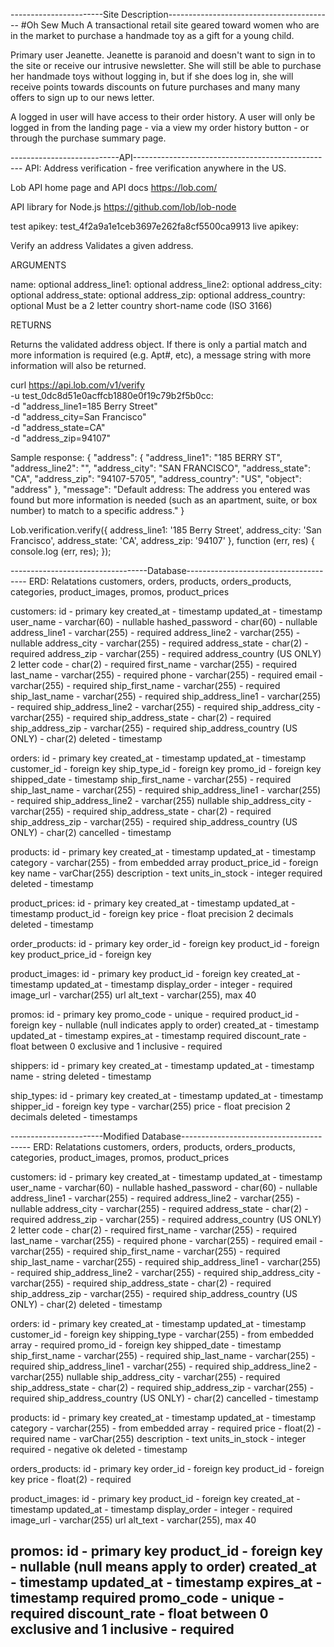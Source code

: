 -----------------------Site Description-----------------------------------------
#Oh Sew Much
A transactional retail site geared toward women who are in the market to purchase a handmade toy as a gift for a young child.

Primary user Jeanette. Jeanette is paranoid and doesn't want to sign in to the site or receive our intrusive newsletter. She will still be able to purchase her handmade toys without logging in, but if she does log in, she will receive points towards discounts on future purchases and many many offers to sign up to our news letter.

A logged in user will have access to their order history. A user will only be logged in from the landing page - via a view my order history button - or through the purchase summary page.

---------------------------API--------------------------------------------------
API: Address verification - free verification anywhere in the US.

Lob API home page and API docs
https://lob.com/

API library for Node.js
https://github.com/lob/lob-node

test apikey: test_4f2a9a1e1ceb3697e262fa8cf5500ca9913
live apikey:

Verify an address
Validates a given address.

ARGUMENTS

name:
optional
address_line1:
optional
address_line2:
optional
address_city:
optional
address_state:
optional
address_zip:
optional
address_country:
optional
Must be a 2 letter country short-name code (ISO 3166)

RETURNS

Returns the validated address object. If there is only a partial match and more information is required (e.g. Apt#, etc), a message string with more information will also be returned.

curl https://api.lob.com/v1/verify \
  -u test_0dc8d51e0acffcb1880e0f19c79b2f5b0cc: \
  -d "address_line1=185 Berry Street" \
  -d "address_city=San Francisco" \
  -d "address_state=CA" \
  -d "address_zip=94107"

Sample response:
{
    "address": {
        "address_line1": "185 BERRY ST",
        "address_line2": "",
        "address_city": "SAN FRANCISCO",
        "address_state": "CA",
        "address_zip": "94107-5705",
        "address_country": "US",
        "object": "address"
    },
    "message": "Default address: The address you entered was found but more information is needed (such as an apartment, suite, or box number) to match to a specific address."
}

  Lob.verification.verify({
    address_line1: '185 Berry Street',
    address_city: 'San Francisco',
    address_state: 'CA',
    address_zip: '94107'
  }, function (err, res) {
    console.log (err, res);
  });

----------------------------------Database--------------------------------------
ERD: Relatations
customers, orders, products, orders_products, categories, product_images, promos, product_prices

customers:
id - primary key
created_at - timestamp
updated_at - timestamp
user_name - varchar(60) - nullable
hashed_password - char(60) - nullable
address_line1 - varchar(255) - required
address_line2 - varchar(255) - nullable
address_city - varchar(255) - required
address_state - char(2) - required
address_zip - varchar(255) - required
address_country (US ONLY) 2 letter code - char(2) - required
first_name - varchar(255) - required
last_name - varchar(255) - required
phone - varchar(255) - required
email - varchar(255) - required
ship_first_name - varchar(255) - required
ship_last_name - varchar(255) - required
ship_address_line1 - varchar(255) - required
ship_address_line2 - varchar(255) - required
ship_address_city - varchar(255) - required
ship_address_state - char(2) - required
ship_address_zip - varchar(255) - required
ship_address_country (US ONLY) - char(2)
deleted - timestamp

orders:
id - primary key
created_at - timestamp
updated_at - timestamp
customer_id - foreign key
ship_type_id - foreign key
promo_id - foreign key
shipped_date - timestamp
ship_first_name - varchar(255) - required
ship_last_name - varchar(255) - required
ship_address_line1 - varchar(255) - required
ship_address_line2 - varchar(255) nullable
ship_address_city - varchar(255) - required
ship_address_state - char(2) - required
ship_address_zip - varchar(255) - required
ship_address_country (US ONLY) - char(2)
cancelled - timestamp

products:
id - primary key
created_at - timestamp
updated_at - timestamp
category - varchar(255) - from embedded array
product_price_id - foreign key
name - varChar(255)
description - text
units_in_stock - integer required
deleted - timestamp

product_prices:
id - primary key
created_at - timestamp
updated_at - timestamp
product_id - foreign key
price - float precision 2 decimals
deleted - timestamp

order_products:
id - primary key
order_id - foreign key
product_id - foreign key
product_price_id - foreign key

product_images:
id - primary key
product_id - foreign key
created_at - timestamp
updated_at - timestamp
display_order - integer - required
image_url - varchar(255) url
alt_text - varchar(255), max 40

promos:
id - primary key
promo_code - unique - required
product_id - foreign key - nullable (null indicates apply to order)
created_at - timestamp
updated_at - timestamp
expires_at - timestamp required
discount_rate - float between 0 exclusive and 1 inclusive - required

shippers:
id - primary key
created_at - timestamp
updated_at - timestamp
name - string
deleted - timestamp

ship_types:
id - primary key
created_at - timestamp
updated_at - timestamp
shipper_id - foreign key
type - varchar(255)
price - float precision 2 decimals
deleted - timestamps

-----------------------Modified Database----------------------------------------
ERD: Relatations
customers, orders, products, orders_products, categories, product_images, promos, product_prices

customers:
id - primary key
created_at - timestamp
updated_at - timestamp
user_name - varchar(60) - nullable
hashed_password - char(60) - nullable
address_line1 - varchar(255) - required
address_line2 - varchar(255) - nullable
address_city - varchar(255) - required
address_state - char(2) - required
address_zip - varchar(255) - required
address_country (US ONLY) 2 letter code - char(2) - required
first_name - varchar(255) - required
last_name - varchar(255) - required
phone - varchar(255) - required
email - varchar(255) - required
ship_first_name - varchar(255) - required
ship_last_name - varchar(255) - required
ship_address_line1 - varchar(255) - required
ship_address_line2 - varchar(255) - required
ship_address_city - varchar(255) - required
ship_address_state - char(2) - required
ship_address_zip - varchar(255) - required
ship_address_country (US ONLY) - char(2)
deleted - timestamp

orders:
id - primary key
created_at - timestamp
updated_at - timestamp
customer_id - foreign key
shipping_type - varchar(255) - from embedded array - required
promo_id - foreign key
shipped_date - timestamp
ship_first_name - varchar(255) - required
ship_last_name - varchar(255) - required
ship_address_line1 - varchar(255) - required
ship_address_line2 - varchar(255) nullable
ship_address_city - varchar(255) - required
ship_address_state - char(2) - required
ship_address_zip - varchar(255) - required
ship_address_country (US ONLY) - char(2)
cancelled - timestamp

products:
id - primary key
created_at - timestamp
updated_at - timestamp
category - varchar(255) - from embedded array - required
price - float(2) - required
name - varChar(255)
description - text
units_in_stock - integer required - negative ok
deleted - timestamp

orders_products:
id - primary key
order_id - foreign key
product_id - foreign key
price - float(2) - required

product_images:
id - primary key
product_id - foreign key
created_at - timestamp
updated_at - timestamp
display_order - integer - required
image_url - varchar(255) url
alt_text - varchar(255), max 40

promos:
id - primary key
product_id - foreign key - nullable (null means apply to order)
created_at - timestamp
updated_at - timestamp
expires_at - timestamp required
promo_code - unique - required
discount_rate - float between 0 exclusive and 1 inclusive - required
--------------------------------------------------------------------------------
